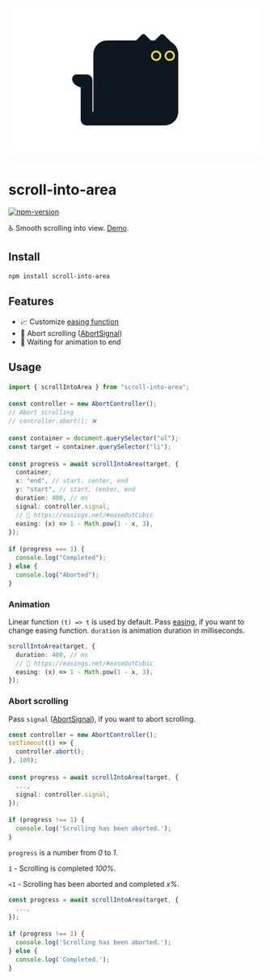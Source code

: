 <p align="center">
  <img src="https://raw.githubusercontent.com/faustienf/scroll-into-area/main/assets/cat.png">
</p>

# scroll-into-area

[![npm-version](https://img.shields.io/npm/v/scroll-into-area.svg)](https://npmjs.org/package/scroll-into-area)

♿️ Smooth scrolling into view. [Demo](https://scroll-into-area.vercel.app).

## Install

```sh
npm install scroll-into-area
```

## Features

- 📈 Customize [easing function](https://easings.net)
- 🚫 Abort scrolling ([AbortSignal](https://developer.mozilla.org/en-US/docs/Web/API/AbortSignal))
- 🔄 Waiting for animation to end

## Usage

```ts
import { scrollIntoArea } from "scroll-into-area";

const controller = new AbortController();
// Abort scrolling
// controller.abort(); ❌

const container = document.querySelector("ul");
const target = container.querySelector("li");

const progress = await scrollIntoArea(target, {
  container,
  x: "end", // start, center, end
  y: "start", // start, center, end
  duration: 400, // ms
  signal: controller.signal,
  // 👀 https://easings.net/#easeOutCubic
  easing: (x) => 1 - Math.pow(1 - x, 3),
});

if (progress === 1) {
  console.log("Completed");
} else {
  console.log("Aborted");
}
```

### Animation

Linear function `(t) => t` is used by default. Pass [easing](https://easings.net), if you want to change easing function.
`duration` is animation duration in milliseconds.

```ts
scrollIntoArea(target, {
  duration: 400, // ms
  // 👀 https://easings.net/#easeOutCubic
  easing: (x) => 1 - Math.pow(1 - x, 3),
});
```

### Abort scrolling

Pass `signal` ([AbortSignal](https://developer.mozilla.org/en-US/docs/Web/API/AbortSignal)),
if you want to abort scrolling.

```ts
const controller = new AbortController();
setTimeout(() => {
  controller.abort();
}, 100);

const progress = await scrollIntoArea(target, {
  ...,
  signal: controller.signal,
});

if (progress !== 1) {
  console.log('Scrolling has been aborted.');
}
```

`progress` is a number from _0_ to _1_.

`1` - Scrolling is completed _100%_.

`<1` - Scrolling has been aborted and completed _x%_.

```ts
const progress = await scrollIntoArea(target, {
  ...,
});

if (progress !== 1) {
  console.log('Scrolling has been aborted.');
} else {
  console.log('Completed.');
}
```
